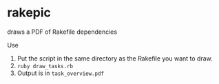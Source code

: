 # rakepic
draws a PDF of Rakefile dependencies

Use

1. Put the script in the same directory as the Rakefile you want to draw.
2. `ruby draw_tasks.rb`
3. Output is in `task_overview.pdf`
